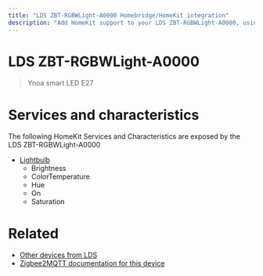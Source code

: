 ```yaml
---
title: "LDS ZBT-RGBWLight-A0000 Homebridge/HomeKit integration"
description: "Add HomeKit support to your LDS ZBT-RGBWLight-A0000, using Homebridge, Zigbee2MQTT and homebridge-z2m."
---
```

<!---
This file has been GENERATED using src/docgen/docgen.ts
DO NOT EDIT THIS FILE MANUALLY!
-->
# LDS ZBT-RGBWLight-A0000
> Ynoa smart LED E27


# Services and characteristics
The following HomeKit Services and Characteristics are exposed by
the LDS ZBT-RGBWLight-A0000

* [Lightbulb](../../light.md)
  * Brightness
  * ColorTemperature
  * Hue
  * On
  * Saturation


# Related
* [Other devices from LDS](../index.md#lds)
* [Zigbee2MQTT documentation for this device](https://www.zigbee2mqtt.io/devices/ZBT-RGBWLight-A0000.html)